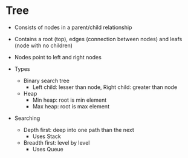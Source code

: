 # Tree
- Consists of nodes in a parent/child relationship
- Contains a root (top), edges (connection between nodes) and leafs (node with no children)



- Nodes point to left and right nodes
- Types
	- Binary search tree 
		- Left child: lesser than node, Right child: greater than node
	- Heap
		- Min heap: root is min element
		- Max heap: root is max element
- Searching
	- Depth first: deep into one path than the next
		- Uses Stack
	- Breadth first: level by level
		- Uses Queue